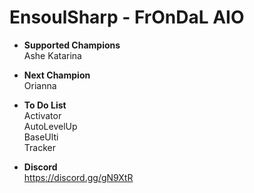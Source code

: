 # EnsoulSharp - FrOnDaL AIO
  - <b>Supported Champions </b><br>
  Ashe
  Katarina
  
  - <b>Next Champion </b><br>
  Orianna
  
  - <b>To Do List</b><br>
  Activator<br>
  AutoLevelUp<br>
  BaseUlti<br>
  Tracker<br>
  - <b>Discord </b><br>
https://discord.gg/gN9XtR
